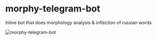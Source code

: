 # morphy-telegram-bot
Inline bot that does morphology analysis &amp; inflection of russian words

![morphy-telegram-bot](http://i.imgur.com/1ZN7wPi.gif)
